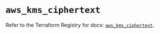 # `aws_kms_ciphertext`

Refer to the Terraform Registry for docs: [`aws_kms_ciphertext`](https://registry.terraform.io/providers/hashicorp/aws/6.9.0/docs/resources/kms_ciphertext).
